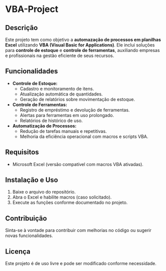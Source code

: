 # VBA-Project

## Descrição
Este projeto tem como objetivo a **automazação de processos em planilhas Excel** utilizando **VBA (Visual Basic for Applications)**. Ele inclui soluções para **controle de estoque** e **controle de ferramentas**, auxiliando empresas e profissionais na gestão eficiente de seus recursos.

## Funcionalidades
- **Controle de Estoque:**
  - Cadastro e monitoramento de itens.
  - Atualização automática de quantidades.
  - Geração de relatórios sobre movimentação de estoque.
- **Controle de Ferramentas:**
  - Registro de empréstimo e devolução de ferramentas.
  - Alertas para ferramentas em uso prolongado.
  - Relatórios de histórico de uso.
- **Automatização de Processos:**
  - Redução de tarefas manuais e repetitivas.
  - Melhoria da eficiência operacional com macros e scripts VBA.

## Requisitos
- Microsoft Excel (versão compatível com macros VBA ativadas).

## Instalação e Uso
1. Baixe o arquivo do repositório.
2. Abra o Excel e habilite macros (caso solicitado).
3. Execute as funções conforme documentado no projeto.

## Contribuição
Sinta-se à vontade para contribuir com melhorias no código ou sugerir novas funcionalidades.

## Licença
Este projeto é de uso livre e pode ser modificado conforme necessidade.
